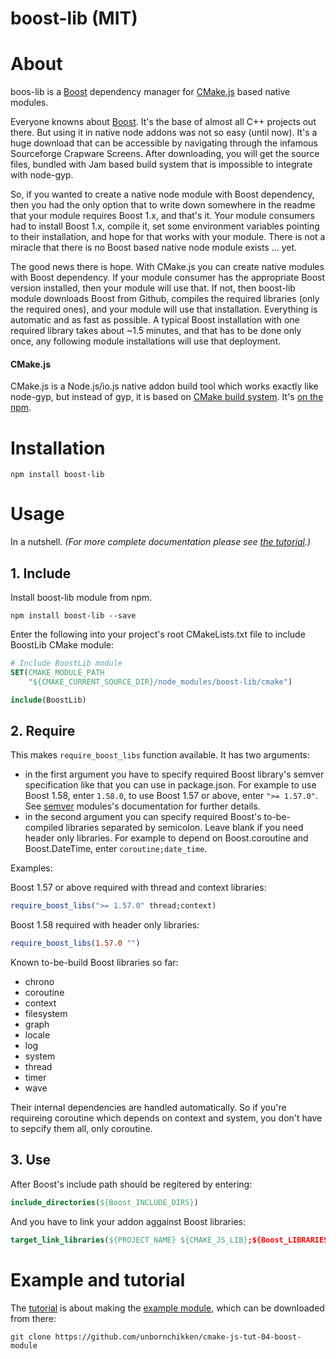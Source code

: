 # boost-lib (MIT)

# About

boos-lib is a [Boost](http://www.boost.org/) dependency manager for [CMake.js](https://www.npmjs.com/package/cmake-js) based native modules.

Everyone knowns about [Boost](http://www.boost.org/). It's the base of almost all C++ projects out there. But using it in native node addons was not so easy (until now). It's a huge download that can be accessible by navigating through the infamous Sourceforge Crapware Screens. After downloading, you will get the source files, bundled with Jam based build system that is impossible to integrate with node-gyp.

So, if you wanted to create a native node module with Boost dependency, then you had the only option that to write down somewhere in the readme that your module requires Boost 1.x, and that's it. Your module consumers had to install Boost 1.x, compile it, set some environment variables pointing to their installation, and hope for that works with your module. There is not a miracle that there is no Boost based native node module exists ... yet.

The good news there is hope. With CMake.js you can create native modules with Boost dependency. If your module consumer has the appropriate Boost version installed, then your module will use that. If not, then boost-lib module downloads Boost from Github, compiles the required libraries (only the required ones), and your module will use that installation. Everything is automatic and as fast as possible. A typical Boost installation with one required library takes about ~1.5 minutes, and that has to be done only once, any following module installations will use that deployment.

#### CMake.js

CMake.js is a Node.js/io.js native addon build tool which works exactly like node-gyp, but instead of gyp, it is based on [CMake build system](http://cmake.org). It's [on the npm](https://www.npmjs.com/package/cmake-js).

# Installation

```
npm install boost-lib
```

# Usage

In a nutshell. *(For more complete documentation please see [the tutorial](https://github.com/unbornchikken/cmake-js/wiki/TUTORIAL-04-Creating-CMake.js-based-native-modules-with-Boost-dependency).)*

## 1. Include

Install boost-lib module from npm.

```
npm install boost-lib --save
```

Enter the following into your project's root CMakeLists.txt file to include BoostLib CMake module:

```cmake
# Include BoostLib module
SET(CMAKE_MODULE_PATH  
    "${CMAKE_CURRENT_SOURCE_DIR}/node_modules/boost-lib/cmake")

include(BoostLib)
```

## 2. Require

This makes `require_boost_libs` function available. It has two arguments:

- in the first argument you have to specify required Boost library's semver specification like that you can use in package.json. For example to use Boost 1.58, enter `1.58.0`, to use Boost 1.57 or above, enter `">= 1.57.0"`. See [semver](https://www.npmjs.com/package/semver) modules's documentation for further details.
- in the second argument you can specify required Boost's to-be-compiled libraries separated by semicolon. Leave blank if you need header only libraries. For example to depend on Boost.coroutine and Boost.DateTime, enter `coroutine;date_time`.

Examples:

Boost 1.57 or above required with thread and context libraries:

```cmake
require_boost_libs(">= 1.57.0" thread;context)
```

Boost 1.58 required with header only libraries:

```cmake
require_boost_libs(1.57.0 "")
```

Known to-be-build Boost libraries so far:

- chrono
- coroutine
- context
- filesystem
- graph
- locale
- log
- system
- thread
- timer
- wave

Their internal dependencies are handled automatically. So if you're requireing coroutine which depends on context and system, you don't have to sepcify them all, only coroutine.

## 3. Use

After Boost's include path should be regitered by entering:

```cmake
include_directories(${Boost_INCLUDE_DIRS})
```

And you have to link your addon aggainst Boost libraries:

```cmake
target_link_libraries(${PROJECT_NAME} ${CMAKE_JS_LIB};${Boost_LIBRARIES})
```

# Example and tutorial

The [tutorial](https://github.com/unbornchikken/cmake-js/wiki/TUTORIAL-04-Creating-CMake.js-based-native-modules-with-Boost-dependency) is about making the [example module](https://github.com/unbornchikken/cmake-js-tut-04-boost-module), which can be downloaded from there:

```
git clone https://github.com/unbornchikken/cmake-js-tut-04-boost-module
```